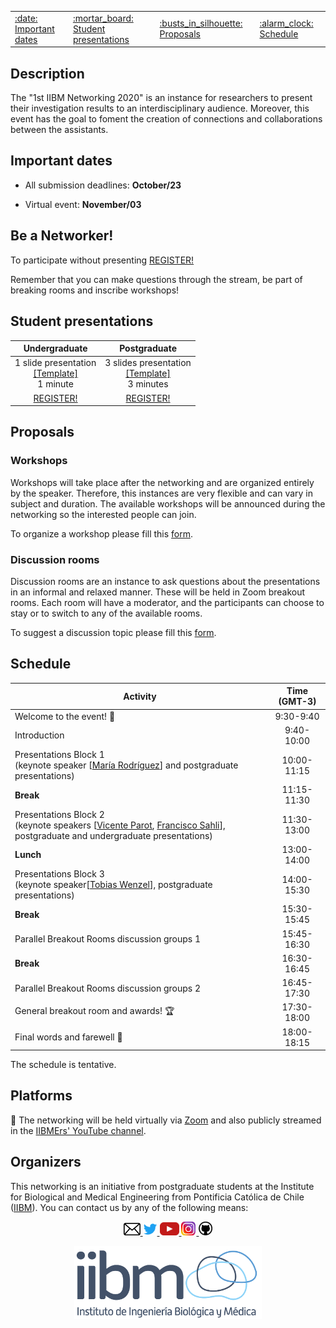 <center>
<table>
<tr>
  <td><a href="#important-dates">:date: Important dates</a></td>
  <td><a href="#student-presentations">:mortar_board: Student presentations</a></td>
  <td><a href="#proposals">:busts_in_silhouette: Proposals</a></td>
  <td><a href="#schedule">:alarm_clock: Schedule</a></td>
</tr>
</table>
</center>

## Description

The "1st IIBM Networking 2020" is an instance for researchers to present their investigation results to an interdisciplinary audience. Moreover, this event has the goal to foment the creation of connections and collaborations between the assistants. 

## Important dates

 - All submission deadlines: **October/23**

 - Virtual event: **November/03**

## Be a Networker!

To participate without presenting [REGISTER!](https://docs.google.com/forms/d/e/1FAIpQLSf8pZyI7lL4gW7tDGXcgVtoJ1FxgdTYxRhqsfLMl5ztcu0XjA/viewform?usp=sf_link)

Remember that you can make questions through the stream, be part of breaking rooms and inscribe workshops!

## Student presentations

| Undergraduate  | Postgraduate |  
|:---:|:---:|
|1 slide presentation<br>[[Template]](https://github.com/IIBMErs/1st-IIBM-Networking-2020/blob/master/templates/Template%201%20page.pptx)<br> 1 minute|3 slides presentation<br>[[Template]](https://github.com/IIBMErs/1st-IIBM-Networking-2020/blob/master/templates/Template%203%20page.pptx)<br>3 minutes|
|[REGISTER!](https://docs.google.com/forms/d/e/1FAIpQLSdQiyXymsQbQ9u8FVLNob-Iz9Yd72xhXDHhAljhp5QQ1xj1Pw/viewform?usp=sf_link) | [REGISTER!](https://docs.google.com/forms/d/e/1FAIpQLSfkcXWRbVFJqf1Ha86PBapHeKbjdZ2pi5zQNIEn7n9eIRdgXQ/viewform?usp=sf_link)  | 

## Proposals
### Workshops
Workshops will take place after the networking and are organized entirely by the speaker. Therefore, this instances are very flexible and can vary in subject and duration. The available workshops will be announced during the networking so the interested people can join.

To organize a workshop please fill this [form](https://docs.google.com/forms/d/e/1FAIpQLSdwE-EEdabz2bOLFyW4XRdaN6SfaduGyjFfPWKT8UmeJLoMKA/viewform?usp=sf_link).

### Discussion rooms
Discussion rooms are an instance to ask questions about the presentations in an informal and relaxed manner. These will be held in Zoom breakout rooms. Each room will have a moderator, and the participants can choose to stay or to switch to any of the available rooms. 

To suggest a discussion topic please fill this [form](https://docs.google.com/forms/d/e/1FAIpQLSdTSCjS7YmxSmdnOpQmdK1ITtFL1jdc9MRECXo1LQPaGOesng/viewform?usp=sf_link).

## Schedule

|**Activity**|Time (GMT-3)|
|---|:-----:|
|Welcome to the event! :confetti_ball:|9:30-9:40|
|Introduction|9:40-10:00|
|Presentations Block 1<br>(keynote speaker [[María Rodríguez](https://scholar.google.com/citations?hl=es&user=AIo0lxYAAAAJ)] and postgraduate presentations)|10:00-11:15|
|**Break**|11:15-11:30|
|Presentations Block 2<br>(keynote speakers [[Vicente Parot](https://scholar.google.com/citations?hl=es&user=RiMA-zwAAAAJ), [Francisco  Sahli](https://scholar.google.com/citations?hl=es&user=9wRFbcEAAAAJ)], postgraduate and undergraduate presentations)|11:30-13:00|
|**Lunch**|13:00-14:00|
|Presentations Block 3<br>(keynote speaker[[Tobias Wenzel](https://scholar.google.com/citations?hl=es&user=41v3inwAAAAJ)], postgraduate presentations)| 14:00-15:30|
|**Break**|15:30-15:45|
|Parallel Breakout Rooms discussion groups 1|15:45-16:30|
|**Break**|16:30-16:45|
|Parallel Breakout Rooms discussion groups 2|16:45-17:30|
|General breakout room and awards! :trophy:|17:30-18:00|
|Final words and farewell :wave:|18:00-18:15|

The schedule is tentative.

## Platforms

:round_pushpin: The networking will be held virtually via [Zoom](https://zoom.us/) and also publicly streamed in the [IIBMErs' YouTube channel]().


## Organizers

This networking is an initiative from postgraduate students at the Institute for Biological and Medical Engineering from Pontificia Católica de Chile ([IIBM](https://ingenieriabiologicaymedica.uc.cl/en/)). You can contact us by any of the following means: 

<p align="center">
    <a href="mailto:networking.iibmers@gmail.com">
        <img src="https://github.com/IIBMErs/1st-IIBM-Networking-2020/blob/master/images/email.png?raw=true" width="27" >
    </a>
    <a href="https://twitter.com/IIBMErs_">
        <img src="https://github.com/IIBMErs/1st-IIBM-Networking-2020/blob/master/images/twitter.png?raw=true" width="23" />
    </a> 
    <a href="https://www.youtube.com/channel/UCkovYMRH5t05yrkC0AegO1A?view_as=subscriber">
        <img src="https://github.com/IIBMErs/1st-IIBM-Networking-2020/blob/master/images/youtube.png?raw=true" width="31" />
    </a>
    <a href="https://www.instagram.com/iibmers/?hl=en">
        <img src="https://github.com/IIBMErs/1st-IIBM-Networking-2020/blob/master/images/insta.png?raw=true" width="24" >
    </a>
    <a href="https://github.com/IIBMErs">
        <img src="https://github.com/IIBMErs/1st-IIBM-Networking-2020/blob/master/images/github.png?raw=true" width="22" >
    </a>
</p>

<center>
<img src="https://github.com/IIBMErs/1st-IIBM-Networking-2020/blob/master/images/iibm-color.png?raw=true" width="300">
</center>
